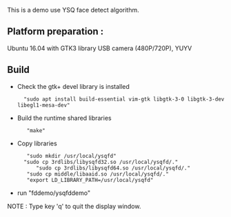 This is a demo use YSQ face detect algorithm.

## Platform preparation :

 Ubuntu 16.04 with GTK3 library
 USB camera (480P/720P), YUYV

## Build
* Check the gtk+ devel library is installed

		"sudo apt install build-essential vim-gtk libgtk-3-0 libgtk-3-dev libegl1-mesa-dev"

* Build the runtime shared libraries

		 "make"

* Copy libraries 
 
		 "sudo mkdir /usr/local/ysqfd"
 		"sudo cp 3rdlibs/libysqfd32.so /usr/local/ysqfd/."
			"sudo cp 3rdlibs/libysqfd64.so /usr/local/ysqfd/."
		 "sudo cp middle/libaaid.so /usr/local/ysqfd/."
		 "export LD_LIBRARY_PATH=/usr/local/ysqfd"

* run "fddemo/ysqfddemo"

NOTE :
  Type key 'q' to quit the display window.
